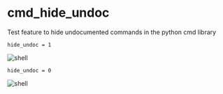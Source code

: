 # cmd_hide_undoc

Test feature to hide undocumented commands in the python cmd library

```hide_undoc = 1```

![shell](example.png)

```hide_undoc = 0```

![shell](example2.png)
